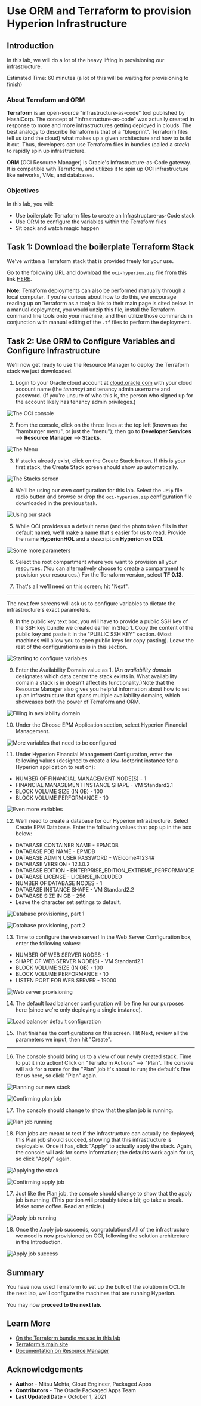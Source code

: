 # Use ORM and Terraform to provision Hyperion Infrastructure

## Introduction

In this lab, we will do a lot of the heavy lifting in provisioning our infrastructure.

Estimated Time: 60 minutes (a lot of this will be waiting for provisioning to finish)

### About Terraform and ORM

**Terraform** is an open-source "infrastructure-as-code" tool published by HashiCorp. The concept of "infrastructure-as-code" was actually created in response to more and more infrastructures getting deployed in clouds. The best analogy to describe Terraform is that of a "blueprint". Terraform files tell us (and the cloud) what makes up a given architecture and how to build it out. Thus, developers can use Terraform files in bundles (called a _stack_) to rapidly spin up infrastructure.

**ORM** (OCI Resource Manager) is Oracle's Infrastructure-as-Code gateway. It is compatible with Terraform, and utilizes it to spin up OCI infrastructure like networks, VMs, and databases.

### Objectives

In this lab, you will:
* Use boilerplate Terraform files to create an Infrastructure-as-Code stack
* Use ORM to configure the variables within the Terraform files
* Sit back and watch magic happen

## Task 1: Download the boilerplate Terraform Stack

We've written a Terraform stack that is provided freely for your use.

Go to the following URL and download the `oci-hyperion.zip` file from this link [HERE](https://c4u04.objectstorage.us-ashburn-1.oci.customer-oci.com/p/EcTjWk2IuZPZeNnD_fYMcgUhdNDIDA6rt9gaFj_WZMiL7VvxPBNMY60837hu5hga/n/c4u04/b/livelabsfiles/o/ai-ml-library/oci-hyperion.zip).

**Note:** Terraform deployments can also be performed manually through a local computer. If you're curious about how to do this, we encourage reading up on Terraform as a tool; a link to their main page is cited below. In a manual deployment, you would unzip this file, install the Terraform command line tools onto your machine, and then utilize those commands in conjunction with manual editing of the `.tf` files to perform the deployment.

## Task 2: Use ORM to Configure Variables and Configure Infrastructure

We'll now get ready to use the Resource Manager to deploy the Terraform stack we just downloaded.

1. Login to your Oracle cloud account at [cloud.oracle.com](cloud.oracle.com) with your cloud account name (the _tenancy_) and tenancy admin username and password. (If you're unsure of who this is, the person who signed up for the account likely has tenancy admin privileges.)

  ![The OCI console](images/provision1.png " ")

2. From the console, click on the three lines at the top left (known as the "hamburger menu", or just the "menu"); then go to **Developer Services** --> **Resource Manager** --> **Stacks**.

  ![The Menu](images/provision2.png " ")

3.	If stacks already exist, click on the Create Stack button. If this is your first stack, the Create Stack screen should show up automatically.

  ![The Stacks screen](images/provision3.png " ")

4.  We'll be using our own configuration for this lab. Select the `.zip` file radio button and browse or drop the `oci-hyperion.zip` configuration file downloaded in the previous task.

  ![Using our stack](images/provision4.png " ")

5.  While OCI provides us a default name (and the photo taken fills in that default name), we'll make a name that's easier for us to read. Provide the name **HyperionHOL** and a description **Hyperion on OCI**.

  ![Some more parameters](images/provision5.png " ")

6.	Select the root compartment where you want to provision all your resources. (You can alternatively choose to create a compartment to provision your resources.) For the Terraform version, select **TF 0.13**.

7.  That's all we'll need on this screen; hit "Next".

---

The next few screens will ask us to configure variables to dictate the infrastructure's exact parameters.

8.  In the public key text box, you will have to provide a public SSH key of the SSH key bundle we created earlier in Step 1. Copy the content of the public key and paste it in the "PUBLIC SSH KEY" section. (Most machines will allow you to open public keys for copy pasting). Leave the rest of the configurations as is in this section.

  ![Starting to configure variables](images/provision6.png " ")

9.	Enter the Availability Domain value as 1. (An _availability domain_ designates which data center the stack exists in. What availability domain a stack is in doesn't affect its functionality.)Note that the Resource Manager also gives you helpful information about how to set up an infrastructure that spans multiple availability domains, which showcases both the power of Terraform and ORM.

  ![Filling in availability domain](images/provision7.png " ")

10.	Under the Choose EPM Application section, select Hyperion Financial Management.

  ![More variables that need to be configured](images/provision8.png " ")

11.	Under Hyperion Financial Management Configuration, enter the following values (designed to create a low-footprint instance for a Hyperion application to rest on):

*  NUMBER OF FINANCIAL MANAGEMENT NODE(S) - 1
*  FINANCIAL MANAGEMENT INSTANCE SHAPE - VM Standard2.1
*  BLOCK VOLUME SIZE (IN GB) - 100
*  BLOCK VOLUME PERFORMANCE - 10

  ![Even more variables](images/provision9.png " ")

12. We'll need to create a database for our Hyperion infrastructure. Select Create EPM Database. Enter the following values that pop up in the box below:

*  DATABASE CONTAINER NAME - EPMCDB
*  DATABASE PDB NAME - EPMDB
*  DATABASE ADMIN USER PASSWORD - WElcome#1234#
*  DATABASE VERSION - 12.1.0.2
*  DATABASE EDITION -  ENTERPRISE_EDITION_EXTREME_PERFORMANCE
*  DATABASE LICENSE - LICENSE_INCLUDED
*  NUMBER OF DATABASE NODES - 1
*  DATABASE INSTANCE SHAPE - VM Standard2.2
*  DATABASE SIZE IN GB - 256
*  Leave the character set settings to default.

  ![Database provisioning, part 1](images/provision10.png " ")

  ![Database provisioning, part 2](images/provision11.png " ")

13. Time to configure the web server! In the Web Server Configuration box, enter the following values:

*  NUMBER OF WEB SERVER NODES - 1
*  SHAPE OF WEB SERVER NODE(S) - VM Standard2.1
*  BLOCK VOLUME SIZE (IN GB) - 100
*  BLOCK VOLUME PERFORMANCE - 10
*  LISTEN PORT FOR WEB SERVER - 19000

  ![Web server provisioning](images/provision12.png " ")

14. The default load balancer configuration will be fine for our purposes here (since we're only deploying a single instance).

  ![Load balancer default configuration](images/provision13.png " ")

15. That finishes the configurations on this screen. Hit Next, review all the parameters we input, then hit "Create".

---

16. The console should bring us to a view of our newly created stack. Time to put it into action! Click on "Terraform Actions" --> "Plan". The console will ask for a name for the "Plan" job it's about to run; the default's fine for us here, so click "Plan" again.

  ![Planning our new stack](images/provision14.png " ")

  ![Confirming plan job](images/provision15.png " ")

17. The console should change to show that the plan job is running.

  ![Plan job running](images/provision16.png " ")

18. Plan jobs are meant to test if the infrastructure can actually be deployed; this Plan job should succeed, showing that this infrastructure is deployable. Once it has, click "Apply" to actually apply the stack. Again, the console will ask for some information; the defaults work again for us, so click "Apply" again.

  ![Applying the stack](images/provision17.png " ")

  ![Confirming apply job](images/provision18.png " ")

17. Just like the Plan job, the console should change to show that the apply job is running. (This portion will probably take a bit; go take a break. Make some coffee. Read an article.)

  ![Apply job running](images/provision19.png " ")

18. Once the Apply job succeeds, congratulations! All of the infrastructure we need is now provisioned on OCI, following the solution architecture in the Introduction.

  ![Apply job success](images/provision20.png " ")

## Summary

You have now used Terraform to set up the bulk of the solution in OCI. In the next lab, we'll configure the machines that are running Hyperion.

You may now **proceed to the next lab.**

## Learn More

* [On the Terraform bundle we use in this lab](https://github.com/oracle-quickstart/oci-hyperion)
* [Terraform's main site](https://www.terraform.io/)
* [Documentation on Resource Manager](https://docs.oracle.com/en-us/iaas/Content/ResourceManager/Concepts/resourcemanager.htm)

## Acknowledgements
* **Author** - Mitsu Mehta, Cloud Engineer, Packaged Apps
* **Contributors** - The Oracle Packaged Apps Team
* **Last Updated Date** - October 1, 2021
